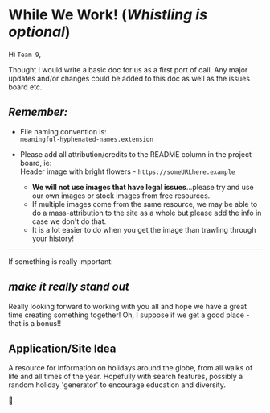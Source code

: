 # While We Work! (*Whistling is optional*)

Hi `Team 9`,

Thought I would write a basic doc for us as a first port of call. Any major
updates and/or changes could be added to this doc as well as the issues board
etc.

## ***Remember:***

- File naming convention is:  
  `meaningful-hyphenated-names.extension`

- Please add all attribution/credits to the README column in the project board,
  ie:  
  Header image with bright flowers - `https://someURLhere.example`
  - **We will not use images that have legal issues**...please try and use our
    own images or stock images from free resources.
  - If multiple images come from the same resource, we may be able to do a
    mass-attribution to the site as a whole but please add the info in case
    we don't do that.
  - It is a lot easier to do when you get the image than trawling through your
    history!

---

If something is really important:

## ***make it really stand out***

Really looking forward to working with you all and hope we have a great time
creating something together! Oh, I suppose if we get a good place - that is a
bonus!!

## Application/Site Idea

A resource for information on holidays around the globe, from all walks of life
and all times of the year.  Hopefully with search features, possibly a random
holiday 'generator' to encourage education and diversity.

:santa:
